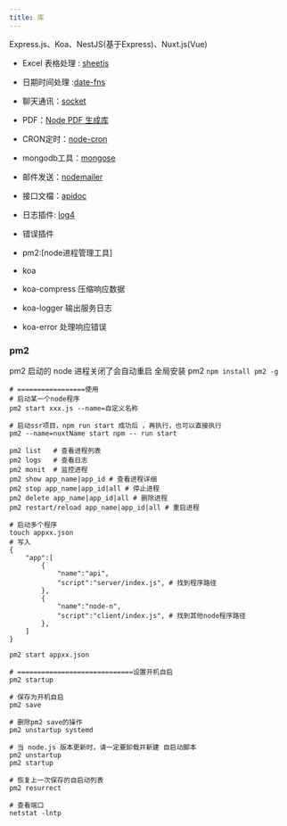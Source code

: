 ```yaml
---
title: 库
---
```


Express.js、Koa、NestJS(基于Express)、Nuxt.js(Vue)

-   Excel 表格处理 : [sheetjs](https://sheetjs.com/)
-   日期时间处理 :[date-fns](https://date-fns.org/)
-   聊天通讯：[socket](https://socket.io/)
-   PDF：[Node PDF 生成库](https://pdfkit.org/)
-   CRON定时：[node-cron](https://www.npmjs.com/package/cron)
-   mongodb工具：[mongose](http://www.mongoosejs.net/)
-   邮件发送：[nodemailer](https://nodemailer.com/about/)
-   接口文檔：[apidoc](https://www.npmjs.com/package/apidoc)
-   日志插件: [log4](https://www.npmjs.com/package/log4js)
-   错误插件
-   pm2:[node进程管理工具]

-   koa
-   koa-compress 压缩响应数据
-   koa-logger 输出服务日志
-   koa-error 处理响应错误


### pm2
pm2 启动的 node 进程关闭了会自动重启
全局安装 pm2 `npm install pm2 -g`

```shell
# =================使用
# 启动某一个node程序
pm2 start xxx.js --name=自定义名称

# 启动ssr项目，npm run start 成功后 ，再执行，也可以直接执行
pm2 --name=nuxtName start npm -- run start

pm2 list   # 查看进程列表
pm2 logs   # 查看日志
pm2 monit  # 监控进程
pm2 show app_name|app_id # 查看进程详细
pm2 stop app_name|app_id|all # 停止进程
pm2 delete app_name|app_id|all # 删除进程
pm2 restart/reload app_name|app_id|all # 重启进程

# 启动多个程序
touch appxx.json
# 写入
{
    "app":[
        {
            "name":"api",
            "script":"server/index.js", # 找到程序路径
        },
        {
            "name":"node-n",
            "script":"client/index.js", # 找到其他node程序路径
        },
    ]
}

pm2 start appxx.json

# =============================设置开机自启
pm2 startup

# 保存为开机自启
pm2 save

# 删除pm2 save的操作
pm2 unstartup systemd

# 当 node.js 版本更新时，请一定要卸载并新建 自启动脚本 
pm2 unstartup
pm2 startup

# 恢复上一次保存的自启动列表
pm2 resurrect

# 查看端口
netstat -lntp

```

